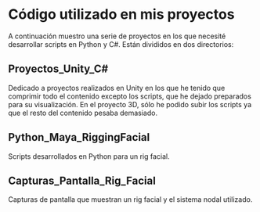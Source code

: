 # Código utilizado en mis proyectos

A continuación muestro una serie de proyectos en los que necesité desarrollar scripts en Python y C#. Están divididos en dos directorios: 

## Proyectos_Unity_C#
Dedicado a proyectos realizados en Unity en los que he tenido que comprimir todo el contenido excepto los scripts, que he dejado preparados para su visualización. En el proyecto 3D, sólo he podido subir los scripts ya que el resto del contenido pesaba demasiado.

## Python_Maya_RiggingFacial

Scripts desarrollados en Python para un rig facial. 

## Capturas_Pantalla_Rig_Facial

Capturas de pantalla que muestran un rig facial y el sistema nodal utilizado.

 